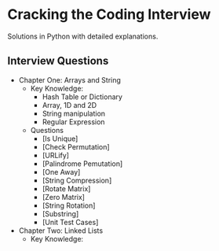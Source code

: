 # Cracking the Coding Interview
Solutions in Python with detailed explanations.

## Interview Questions
- Chapter One: Arrays and String
    - Key Knowledge:
        - Hash Table or Dictionary
        - Array, 1D and 2D
        - String manipulation
        - Regular Expression
    - Questions
        - [Is Unique]
        - [Check Permutation]
        - [URLify]
        - [Palindrome Pemutation]
        - [One Away]
        - [String Compression]
        - [Rotate Matrix]
        - [Zero Matrix]
        - [String Rotation]
        - [Substring]
        - [Unit Test Cases]
- Chapter Two: Linked Lists
    - Key Knowledge:
